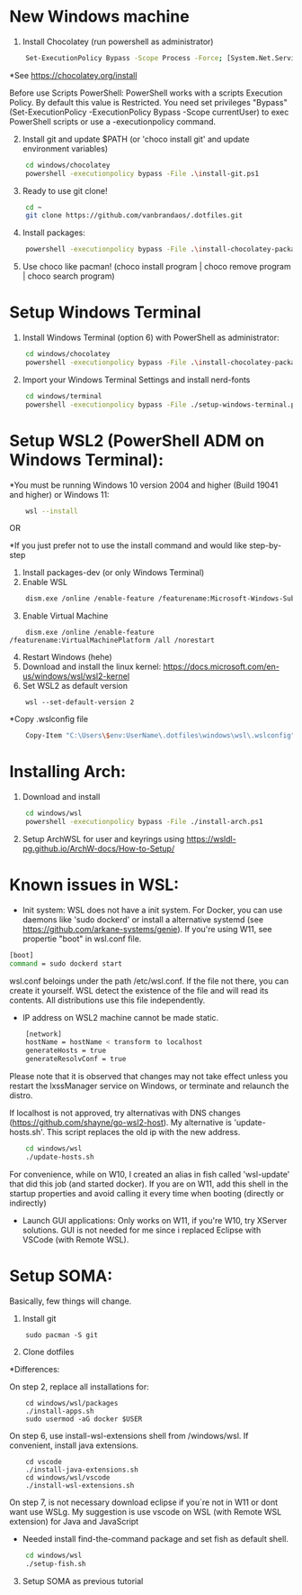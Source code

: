 # New Windows machine

1. Install Chocolatey (run powershell as administrator) 
```bash
    Set-ExecutionPolicy Bypass -Scope Process -Force; [System.Net.ServicePointManager]::SecurityProtocol = [System.Net.ServicePointManager]::SecurityProtocol -bor 3072; iex ((New-Object System.Net.WebClient).DownloadString('https://community.chocolatey.org/install.ps1'))
```
*See https://chocolatey.org/install

Before use Scripts PowerShell: PowerShell works with a scripts Execution Policy. By default this value is Restricted. You need set privileges "Bypass" (Set-ExecutionPolicy -ExecutionPolicy Bypass -Scope currentUser) to exec PowerShell scripts or use a -executionpolicy command.

2. Install git and update $PATH (or 'choco install git' and update environment variables)
```bash
    cd windows/chocolatey
    powershell -executionpolicy bypass -File .\install-git.ps1       
```

3. Ready to use git clone! 
```bash
    cd ~
    git clone https://github.com/vanbrandaos/.dotfiles.git
```

4. Install packages:
```bash
    powershell -executionpolicy bypass -File .\install-chocolatey-packages.ps1   
```

5. Use choco like pacman! (choco install program | choco remove program | choco search program)

# Setup Windows Terminal

1. Install Windows Terminal (option 6) with PowerShell as administrator:
```bash
    cd windows/chocolatey
    powershell -executionpolicy bypass -File .\install-chocolatey-packages.ps1   
```

2. Import your Windows Terminal Settings and install nerd-fonts
```bash
    cd windows/terminal
    powershell -executionpolicy bypass -File ./setup-windows-terminal.ps1
```


# Setup WSL2 (PowerShell ADM on Windows Terminal):

*You must be running Windows 10 version 2004 and higher (Build 19041 and higher) or Windows 11:
```bash
    wsl --install
```
OR

*If you just prefer not to use the install command and would like step-by-step

1. Install packages-dev (or only Windows Terminal)
2. Enable WSL
```bash
    dism.exe /online /enable-feature /featurename:Microsoft-Windows-Subsystem-Linux /all /norestart
```
3. Enable Virtual Machine
```
    dism.exe /online /enable-feature /featurename:VirtualMachinePlatform /all /norestart
```
4. Restart Windows (hehe)
5. Download and install the linux kernel: https://docs.microsoft.com/en-us/windows/wsl/wsl2-kernel
6. Set WSL2 as default version
```
    wsl --set-default-version 2
```


*Copy .wslconfig file
```bash
    Copy-Item "C:\Users\$env:UserName\.dotfiles\windows\wsl\.wslconfig" -Destination "C:\Users\$env:UserName\"
```

# Installing Arch:

1. Download and install
```bash
    cd windows/wsl
    powershell -executionpolicy bypass -File ./install-arch.ps1    
```
2. Setup ArchWSL for user and keyrings using https://wsldl-pg.github.io/ArchW-docs/How-to-Setup/ 

# Known issues in WSL:

- Init system: WSL does not have a init system. For Docker, you can use daemons like 'sudo dockerd' or install a alternative systemd (see https://github.com/arkane-systems/genie). If you're using W11, see propertie "boot" in wsl.conf file.

```bash
[boot]
command = sudo dockerd start

```
wsl.conf beloings under the path /etc/wsl.conf. If the file not there, you can create it yourself. WSL detect the existence of the file and will read its contents. All distributions use this file independently.

- IP address on WSL2 machine cannot be made static.
```bash
    [network]
    hostName = hostName < transform to localhost
    generateHosts = true
    generateResolvConf = true
```
Please note that it is observed that changes may not take effect unless you restart the lxssManager service on Windows, or terminate and relaunch the distro.

If localhost is not approved, try alternativas with DNS changes (https://github.com/shayne/go-wsl2-host). My alternative is 'update-hosts.sh'. This script replaces the old ip with the new address.

```bash
    cd windows/wsl
    ./update-hosts.sh
```
For convenience, while on W10, I created an alias in fish called 'wsl-update' that did this job (and started docker). If you are on W11, add this shell in the startup properties and avoid calling it every time when booting (directly or indirectly)

- Launch GUI applications: Only works on W11, if you're W10, try XServer solutions. GUI is not needed for me since i replaced Eclipse with VSCode (with Remote WSL).
  

# Setup SOMA:

Basically, few things will change. 

1. Install git
```
    sudo pacman -S git
```
2. Clone dotfiles

*Differences:

On step 2, replace all installations for:
```
    cd windows/wsl/packages
    ./install-apps.sh
    sudo usermod -aG docker $USER
```

On step 6, use install-wsl-extensions shell from /windows/wsl. If convenient, install java extensions.
```
    cd vscode
    ./install-java-extensions.sh
    cd windows/wsl/vscode
    ./install-wsl-extensions.sh
```

On step 7, is not necessary download eclipse if you`re not in W11 or dont want use WSLg. My suggestion is use vscode on WSL (with Remote WSL extension) for Java and JavaScript

* Needed install find-the-command package and set fish as default shell.
```bash
    cd windows/wsl
    ./setup-fish.sh
```

3. Setup SOMA as previous tutorial


